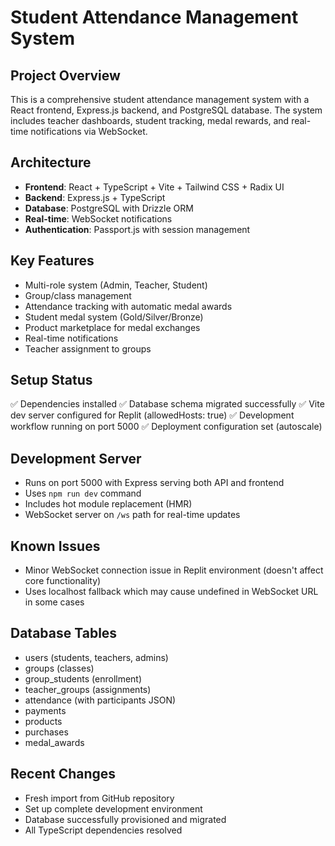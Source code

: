 # Student Attendance Management System

## Project Overview
This is a comprehensive student attendance management system with a React frontend, Express.js backend, and PostgreSQL database. The system includes teacher dashboards, student tracking, medal rewards, and real-time notifications via WebSocket.

## Architecture
- **Frontend**: React + TypeScript + Vite + Tailwind CSS + Radix UI
- **Backend**: Express.js + TypeScript 
- **Database**: PostgreSQL with Drizzle ORM
- **Real-time**: WebSocket notifications
- **Authentication**: Passport.js with session management

## Key Features
- Multi-role system (Admin, Teacher, Student)
- Group/class management  
- Attendance tracking with automatic medal awards
- Student medal system (Gold/Silver/Bronze)
- Product marketplace for medal exchanges
- Real-time notifications
- Teacher assignment to groups

## Setup Status
✅ Dependencies installed
✅ Database schema migrated successfully
✅ Vite dev server configured for Replit (allowedHosts: true)
✅ Development workflow running on port 5000
✅ Deployment configuration set (autoscale)

## Development Server
- Runs on port 5000 with Express serving both API and frontend
- Uses `npm run dev` command
- Includes hot module replacement (HMR)
- WebSocket server on `/ws` path for real-time updates

## Known Issues
- Minor WebSocket connection issue in Replit environment (doesn't affect core functionality)
- Uses localhost fallback which may cause undefined in WebSocket URL in some cases

## Database Tables
- users (students, teachers, admins)
- groups (classes)
- group_students (enrollment)
- teacher_groups (assignments)
- attendance (with participants JSON)
- payments
- products
- purchases
- medal_awards

## Recent Changes
- Fresh import from GitHub repository
- Set up complete development environment
- Database successfully provisioned and migrated
- All TypeScript dependencies resolved